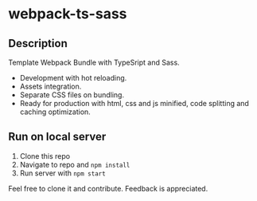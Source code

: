 # webpack-ts-sass

## Description
Template Webpack Bundle with TypeSript and Sass.
- Development with hot reloading.
- Assets integration.
- Separate CSS files on bundling.
- Ready for production with html, css and js minified, code splitting and caching optimization.

## Run on local server

1. Clone this repo
2. Navigate to repo and `npm install`
3. Run server with `npm start`

Feel free to clone it and contribute. Feedback is appreciated.
